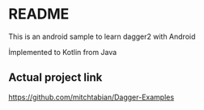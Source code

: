 

# README

This is an android sample to learn dagger2 with Android

İmplemented to Kotlin from Java

## Actual project link

<a href="https://github.com/mitchtabian/Dagger-Examples">https://github.com/mitchtabian/Dagger-Examples</a>
